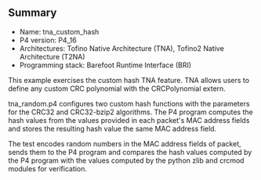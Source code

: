 ## Summary

* Name: tna_custom_hash
* P4 version: P4_16
* Architectures: Tofino Native Architecture (TNA), Tofino2 Native Architecture (T2NA)
* Programming stack: Barefoot Runtime Interface (BRI)

This example exercises the custom hash TNA feature. TNA allows users to define 
any custom CRC polynomial with the CRCPolynomial extern.

tna_random.p4 configures two custom hash functions with the parameters for the
CRC32 and CRC32-bzip2 algorithms. The P4 program computes the hash values from 
the values provided in each packet's MAC address fields and stores the resulting
hash value the same MAC address field.

The test encodes random numbers in the MAC address fields of packet, sends them
to the P4 program and compares the hash values computed by the P4 program with 
the values computed by the python zlib and crcmod modules for verification.
